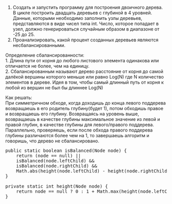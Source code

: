 <ol>
   <li>Создать и запустить программу для построения двоичного дерева. В цикле построить двадцать деревьев с глубиной в 4 уровней. Данные, которыми необходимо заполнить узлы деревьев, представляются в виде чисел типа int. Число, которое попадает в узел, должно генерироваться случайным образом в диапазоне от -25 до 25.
   <li>Проанализировать, какой процент созданных деревьев являются несбалансированными.
</ol>

<p>
   Определение сбалансированности:<br>
1. Длина пути от корня до любого листового элемента одинакова или отличается не более, чем на единицу.<br>
2. Сбалансированным называют дерево расстояние от корня до самой далёкой вершины которого меньше или равно Log(N) где N количество элементов в дереве. Идея в том, чтобы самый длинный путь от корня к любой из вершин не был бы длиннее Log(N)
</p>

<p>
   Как решать:<br>
   При симметричном обходе, когда доходишь до конца левого поддерева возвращаешь в его родитель глубину(будет 1), потом обходишь правое и возвращаешь его глубину. Возвращаясь на уровень выше, возвращаешь в качестве глубины максимальное значение из левой и правой глубин, в качестве глубины для левого/правого поддерева. Параллельно, проверяешь, если после обхода правого поддерева глубины различаются более чем на 1, то завершаешь алгоритм и говоришь, что дерево не сбалансировано.
</p>

<pre>
public static boolean isBalanced(Node node) {
    return (node == null) ||
    isBalanced(node.leftChild) &&
    isBalanced(node.rightChild) &&
    Math.abs(height(node.leftChild) - height(node.rightChild)) <= 1;
}
​
private static int height(Node node) {
    return node == null ? 0 : 1 + Math.max(height(node.leftChild), height(node.rightChild));
}
</pre>

